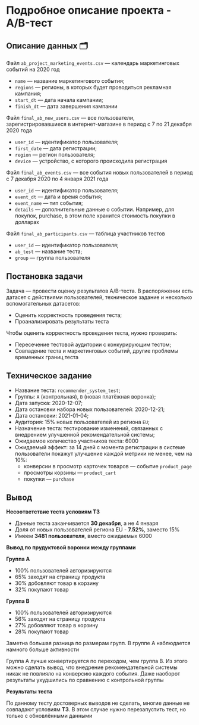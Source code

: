 # Подробное описание проекта - А/B-тест

## Описание данных 🗂

Файл `ab_project_marketing_events.csv` — календарь маркетинговых событий на 2020 год

* `name` — название маркетингового события;
* `regions` — регионы, в которых будет проводиться рекламная кампания;
* `start_dt` — дата начала кампании;
* `finish_dt` — дата завершения кампании

Файл `final_ab_new_users.csv` — все пользователи, зарегистрировавшиеся в интернет-магазине в период с 7 по 21 декабря 2020 года

* `user_id` — идентификатор пользователя;
* `first_date` — дата регистрации;
* `region` — регион пользователя;
* `device` — устройство, с которого происходила регистрация

Файл `final_ab_events.csv` — все события новых пользователей в период с 7 декабря 2020 по 4 января 2021 года

* `user_id` — идентификатор пользователя;
* `event_dt` — дата и время события;
* `event_name` — тип события;
* `details` — дополнительные данные о событии. Например, для покупок, purchase, в этом поле хранится стоимость покупки в долларах

Файл `final_ab_participants.csv` — таблица участников тестов

* `user_id` — идентификатор пользователя;
* `ab_test` — название теста;
* `group` — группа пользователя

## Постановка задачи

Задача — провести оценку результатов A/B-теста. В распоряжении есть датасет с действиями пользователей, техническое задание и несколько вспомогательных датасетов:

* Оценить корректность проведения теста;
* Проанализировать результаты теста

Чтобы оценить корректность проведения теста, нужно проверить:

* Пересечение тестовой аудитории с конкурирующим тестом;
* Совпадение теста и маркетинговых событий, другие проблемы временных границ теста

## Техническое задание

* Название теста: `recommender_system_test`;
* Группы: `А` (контрольная), `B` (новая платёжная воронка);
* Дата запуска: 2020-12-07;
* Дата остановки набора новых пользователей: 2020-12-21;
* Дата остановки: 2021-01-04;
* Аудитория: 15% новых пользователей из региона `EU`;
* Назначение теста: тестирование изменений, связанных с внедрением улучшенной рекомендательной системы;
* Ожидаемое количество участников теста: 6000
* Ожидаемый эффект: за 14 дней с момента регистрации в системе пользователи покажут улучшение каждой метрики не менее, чем на 10%:
    * конверсии в просмотр карточек товаров — событие `product_page`
    * просмотры корзины — `product_cart`
    * покупки — `purchase`

## Вывод

**Несоответствие теста условиям ТЗ**

* Данные теста заканчивается **30 декабря**, а не 4 января
* Доля от новых пользователей региона EU - **7.52%**, заместо 15%
* Имеем **3481 пользователя**, вместо ожидаемых 6000

**Вывод по прудуктовой воронки между группами**

**Группа A**

* 100% пользователей авторизируются
* 65% заходят на страницу продукта
* 30% добовляют товар в корзину
* 32% покупают товар

**Группа B**

* 100% пользователей авторизируются
* 56% заходят на страницу продукта
* 27% добовляют товар в корзину
* 28% покупают товар

Заметна большая разница по размерам групп. В группе А наблюдается намного больше активности

Группа А лучше конвертируется по переходом, чем группа B. Из этого можно сделать вывод, что внедрение рекомендательной системы никак не повлияло на конверсию каждого события. Даже наоборот результаты ухудшились по сравнению с контрольной группы

**Результаты теста**

По данному тесту достоверных выводов не сделать, многие данные не совпадают условиям **ТЗ**. В этом случае нужно перезапустить тест, но только с обновлёнными данными
